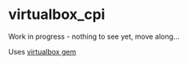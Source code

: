 virtualbox_cpi
===========
Work in progress - nothing to see yet, move along...

Uses [virtualbox gem](http://mitchellh.github.com/virtualbox/)

